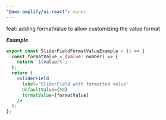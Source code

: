 ```yaml
---
"@aws-amplify/ui-react": minor
---
```


feat: adding formatValue to allow customizing the value format

***Example***

```jsx
export const SliderFieldFormatValueExample = () => {
  const formatValue = (value: number) => {
    return `${value}%`;
  };
  return (
    <SliderField
      label="SliderField with formatted value"
      defaultValue={50}
      formatValue={formatValue}
    />
  );
};

```
